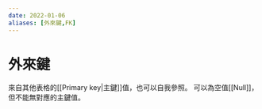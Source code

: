 ```yaml
---
date: 2022-01-06
aliases: [外來鍵,FK]
---
```

# 外來鍵
來自其他表格的[[Primary key|主鍵]]值，也可以自我參照。
可以為空值[[Null]]，但不能無對應的主鍵值。